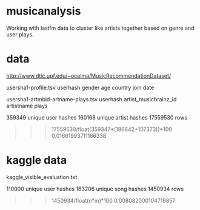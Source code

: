 # musicanalysis
Working with lastfm data to cluster like artists together based on genre and user plays. 

# data
http://www.dtic.upf.edu/~ocelma/MusicRecommendationDataset/

usersha1-profile.tsv
userhash
gender
age
country
join date

usersha1-artmbid-artname-plays.tsv
userhash
artist_musicbrainz_id
artistname
plays

359349 unique user hashes
160168 unique artist hashes
17559530 rows

>>> 17559530/float(359347*(186642+107373))*100
0.01661993711166338

# kaggle data
kaggle_visible_evaluation.txt

110000 unique user hashes
163206 unique song hashes
1450934 rows

>>> 1450934/float(n*m)*100
0.008082000104719857